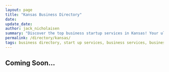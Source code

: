```yaml
---
layout: page
title: "Kansas Business Directory"
date: 
update_date: 
author: jack_nicholaisen
summary: "Discover the top business startup services in Kansas! Your ultimate guide to launching a successful venture."  
permalink: /directory/kansas/
tags: business directory, start up services, business services, business lawyers, registered agents,
---
```




<h2>Coming Soon...</h2>

